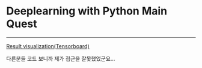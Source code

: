 # Deeplearning with Python Main Quest
---
[Result visualization(Tensorboard)]()

다른분들 코드 보니까 제가 접근을 잘못했었군요...
